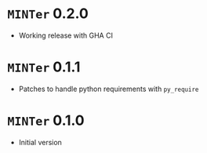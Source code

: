 # `MINTer` 0.2.0

* Working release with GHA CI 

# `MINTer` 0.1.1

* Patches to handle python requirements with `py_require`

# `MINTer` 0.1.0

* Initial version